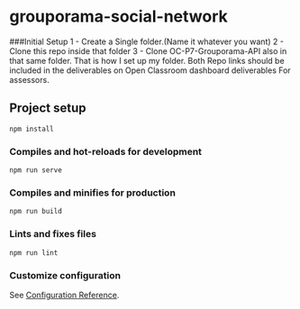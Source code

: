 # grouporama-social-network

###Initial Setup
1 - Create a Single folder.(Name it whatever you want)
2 - Clone this repo inside that folder
3 - Clone OC-P7-Grouporama-API also in that same folder. That is how I set up my folder. 
Both Repo links should be included in the deliverables on Open Classroom dashboard deliverables For assessors.

## Project setup
```
npm install
```

### Compiles and hot-reloads for development
```
npm run serve
```

### Compiles and minifies for production
```
npm run build
```

### Lints and fixes files
```
npm run lint
```

### Customize configuration
See [Configuration Reference](https://cli.vuejs.org/config/).


